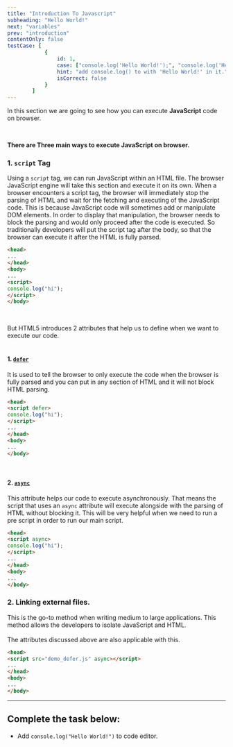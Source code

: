 ```yaml
---
title: "Introduction To Javascript"
subheading: "Hello World!"
next: "variables"
prev: "introduction"
contentOnly: false
testCase: [
			{
				id: 1,
				case: ["console.log('Hello World!');", "console.log('Hello World!')"],
				hint: "add console.log() to with 'Hello World!' in it.",
				isCorrect: false
			}
		]
---
```


In this section we are going to see how you can execute **JavaScript** code on browser.

<br />

**There are Three main ways to execute JavaScript on browser.**

### 1. `script` Tag

Using a `script` tag, we can run JavaScript within an HTML file. The browser JavaScript engine will take this section and execute it on its own. When a browser encounters a script tag, the browser will immediately stop the parsing of HTML and wait for the fetching and executing of the JavaScript code. This is because JavaScript code will sometimes add or manipulate DOM elements. In order to display that manipulation, the browser needs to block the parsing and would only proceed after the code is executed. So traditionally developers will put the script tag after the body, so that the browser can execute it after the HTML is fully parsed.

```HTML
<head>
...
</head>
<body>
...
<script>
console.log("hi");
</script>
</body>
```
<br/>

But HTML5 introduces 2 attributes that help us to define when we want to execute our code.
<br/><br/>
#### 1. [`defer`](https://www.w3schools.com/tags/att_script_defer.asp)

It is used to tell the browser to only execute the code when the browser is fully parsed and you can put in any section of HTML and it will not block HTML parsing.

```HTML
<head>
<script defer>
console.log("hi");
</script>
...
</head>
<body>
...
</body>
```
<br/>

#### 2. [`async`](https://www.w3schools.com/tags/att_script_async.asp)

This attribute helps our code to execute asynchronously. That means the script that uses an `async` attribute will execute alongside with the parsing of HTML without blocking it. This will be very helpful when we need to run a pre script in order to run our main script.

```HTML
<head>
<script async>
console.log("hi");
</script>
...
</head>
<body>
...
</body>
```

### 2. Linking external files.

This is the go-to method when writing medium to large applications. This method allows the developers to isolate JavaScript and HTML.
<br/><br/>
The attributes discussed above are also applicable with this.

```HTML
<head>
<script src="demo_defer.js" async></script>
...
</head>
<body>
...
</body>
```

---

## Complete the task below:

- Add `console.log("Hello World!")` to code editor.
